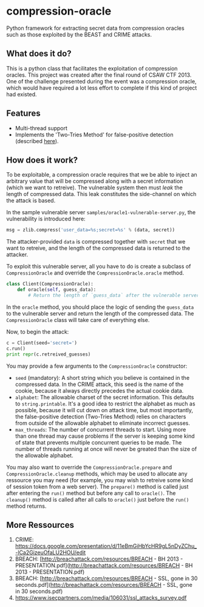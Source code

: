 compression-oracle
==================

Python framework for extracting secret data from compression oracles such as those exploited by the BEAST and CRIME attacks.

What does it do?
----------------

This is a python class that facilitates the exploitation of compression oracles. This project was created after 
the final round of CSAW CTF 2013. One of the challenge presented during the event was a compression oracle, which 
would have required a lot less effort to complete if this kind of project had existed.

Features
--------
* Multi-thread support
* Implements the 'Two-Tries Method' for false-positive detection (described [here](http://breachattack.com/resources/BREACH%20-%20SSL,%20gone%20in%2030%20seconds.pdf)).

How does it work?
-----------------

To be exploitable, a compression oracle requires that we be able to inject an arbitrary value that will be compressed along with a secret 
information (which we want to retreive). The vulnerable system then must *leak* the length of compressed data. This leak constitutes the
side-channel on which the attack is based.

In the sample vulnerable server `samples/oracle1-vulnerable-server.py`, the vulnerability is introduced here:

```python
msg = zlib.compress('user_data=%s;secret=%s' % (data, secret))
```

The attacker-provided `data` is compressed together with `secret` that we want to retreive, and the length of the compressed data is returned to the attacker.

To exploit this vulnerable server, all you have to do is create a subclass of `CompressionOracle` and override the `CompressionOracle.oracle` method.

```python
class Client(CompressionOracle):
	def oracle(self, guess_data):
		# Return the length of `guess_data` after the vulnerable server has compressed it.
```

In the `oracle` method, you should place the logic of sending the `guess_data` to the vulnerable server and 
return the length of the compressed data. The `CompressionOracle` class will take care of everything else.

Now, to begin the attack:
```python
c = Client(seed='secret=')
c.run()
print repr(c.retreived_guesses)
```

You may provide a few arguments to the `CompressionOracle` constructor:
* `seed` (mandatory): A short string which you believe is contained in the compressed data. In the CRIME attack, this seed is the name of the cookie, because it always directly precedes the actual cookie data.
* `alphabet`: The allowable charset of the secret information. This defaults to `string.printable`. It's a good idea to restrict the alphabet as much as possible, because it will cut down on attack time, but most importantly, the false-positive detection (Two-Tries Method) relies on characters from outside of the allowable alphabet to eliminate incorrect guesses.
* `max_threads`: The number of concurrent threads to start. Using more than one thread may cause problems if the server is keeping some kind of state that prevents multiple concurrent queries to be made. The number of threads running at once will never be greated than the size of the allowable alphabet.

You may also want to override the `CompressionOracle.prepare` and `CompressionOracle.cleanup` methods, which may be used to allocate any ressource you may need (for example, you 
may wish to retreive some kind of session token from a web server). The `prepare()` method is called just after entering the `run()` method but before any call to `oracle()`. 
The `cleanup()` method is called after all calls to `oracle()` just before the `run()` method returns.

More Ressources
---------------
1. CRIME: https://docs.google.com/presentation/d/11eBmGiHbYcHR9gL5nDyZChu_-lCa2GizeuOfaLU2HOU/edit
3. BREACH: [http://breachattack.com/resources/BREACH - BH 2013 - PRESENTATION.pdf](http://breachattack.com/resources/BREACH - BH 2013 - PRESENTATION.pdf)
2. BREACH: [http://breachattack.com/resources/BREACH - SSL, gone in 30 seconds.pdf](http://breachattack.com/resources/BREACH - SSL, gone in 30 seconds.pdf)
2. https://www.isecpartners.com/media/106031/ssl_attacks_survey.pdf
